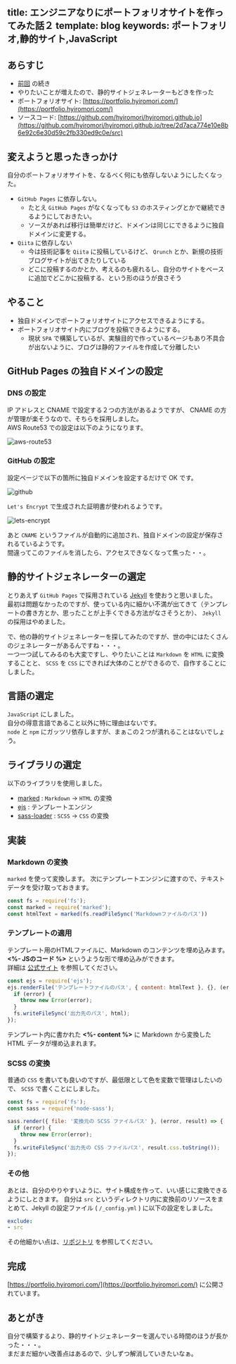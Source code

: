 title: エンジニアなりにポートフォリオサイトを作ってみた話２
template: blog
keywords: ポートフォリオ,静的サイト,JavaScript
---

## あらすじ

- [前回](/blog/2018-09/portfolio.html) の続き
- やりたいことが増えたので、静的サイトジェネレーターもどきを作った
- ポートフォリオサイト: [https://portfolio.hyiromori.com/](https://portfolio.hyiromori.com/)
- ソースコード: [https://github.com/hyiromori/hyiromori.github.io](https://github.com/hyiromori/hyiromori.github.io/tree/2d7aca774e10e8b6e92c6e30d59c2fb330ed9c0e/src)

## 変えようと思ったきっかけ

自分のポートフォリオサイトを、なるべく何にも依存しないようにしたくなった。  

- `GitHub Pages` に依存しない。
  - たとえ `GitHub Pages` がなくなっても `S3` のホスティングとかで継続できるようにしておきたい。
  - ソースがあれば移行は簡単だけど、ドメインは同じにできるように独自ドメインに変更する。
- `Qiita` に依存しない
  - 今は技術記事を `Qiita` に投稿しているけど、 `Qrunch` とか、新規の技術ブログサイトが出てきたりしている
  - どこに投稿するのかとか、考えるのも疲れるし、自分のサイトをベースに追加でどこかに投稿する、という形のほうが良さそう

## やること

- 独自ドメインでポートフォリオサイトにアクセスできるようにする。
- ポートフォリオサイト内にブログを投稿できるようにする。
  - 現状 `SPA` で構築しているが、実験目的で作っているページもあり不具合が出ないように、ブログは静的ファイルを作成して分離したい

## GitHub Pages の独自ドメインの設定

### DNS の設定

IP アドレスと CNAME で設定する２つの方法があるようですが、 CNAME の方が管理が楽そうなので、そちらを採用しました。  
AWS Route53 での設定は以下のようになります。  

![aws-route53](/assets/images/blog/2018-12/portfolio-2/aws-route53.png)

### GitHub の設定

設定ページで以下の箇所に独自ドメインを設定するだけで OK です。  

![github](/assets/images/blog/2018-12/portfolio-2/github.png)

`Let's Encrypt` で生成された証明書が使われるようです。  

![lets-encrypt](/assets/images/blog/2018-12/portfolio-2/lets-encrypt.png)

あと `CNAME` というファイルが自動的に追加され、独自ドメインの設定が保存されるているようです。  
間違ってこのファイルを消したら、アクセスできなくなって焦った・・。

## 静的サイトジェネレーターの選定

とりあえず `GitHub Pages` で採用されている [Jekyll](https://jekyllrb.com/) を使おうと思いました。  
最初は問題なかったのですが、使っている内に細かい不満が出てきて（テンプレートの書き方とか、思ったことが上手くできる方法がなさそうとか）、 `Jekyll` の採用はやめました。  

で、他の静的サイトジェネレーターを探してみたのですが、世の中にはたくさんのジェネレーターがあるんですね・・・。  
一つ一つ試してみるのも大変ですし、やりたいことは `Markdown` を `HTML` に変換することと、 `SCSS` を `CSS` にできれば大体のことができるので、自作することにしました。

## 言語の選定

`JavaScript` にしました。  
自分の得意言語であること以外に特に理由はないです。  
`node` と `npm` にガッツリ依存しますが、まぁこの２つが潰れることはないでしょう。

## ライブラリの選定

以下のライブラリを使用しました。

- [marked](https://www.npmjs.com/package/marked) : `Markdown` -> `HTML` の変換
- [ejs](https://www.npmjs.com/package/ejs) : テンプレートエンジン
- [sass-loader](https://www.npmjs.com/package/sass-loader) : `SCSS` -> `CSS` の変換

## 実装

### Markdown の変換

`marked` を使って変換します。
次にテンプレートエンジンに渡すので、テキストデータを受け取っておきます。

```javascript
const fs = require('fs');
const marked = require('marked');
const htmlText = marked(fs.readFileSync('Markdownファイルのパス'))
```

### テンプレートの適用

テンプレート用のHTMLファイルに、Markdown のコンテンツを埋め込みます。  
**&lt;%- JSのコード %&gt;** というような形で埋め込みができます。  
詳細は [公式サイト](https://ejs.co/) を参照してください。

```javascript
const ejs = require('ejs');
ejs.renderFile('テンプレートファイルのパス', { content: htmlText }, {}, (error, html) => {
  if (error) {
    throw new Error(error);
  }
  fs.writeFileSync('出力先のパス', html);
});
```

テンプレート内に書かれた **&lt;%- content %&gt;** に Markdown から変換した HTML データが埋め込まれます。

### SCSS の変換

普通の `CSS` を書いても良いのですが、最低限として色を変数で管理はしたいので、 `SCSS` で書くことにしました。

```javascript
const fs = require('fs');
const sass = require('node-sass');

sass.render({ file: '変換元の SCSS ファイルパス' }, (error, result) => {
  if (error) {
    throw new Error(error);
  }
  fs.writeFileSync('出力先の CSS ファイルパス', result.css.toString());
});
```

### その他

あとは、自分のやりやすいように、サイト構成を作って、いい感じに変換できるようにしときます。
自分は `src` というディレクトリ内に変換前のリソースをまとめて、Jekyll の設定ファイル ( `/_config.yml` ) に以下の設定をしました。

```yaml
exclude:
- src
```

その他細かい点は、[リポジトリ](https://github.com/hyiromori/hyiromori.github.io/tree/2d7aca774e10e8b6e92c6e30d59c2fb330ed9c0e/src) を参照してください。

## 完成

[https://portfolio.hyiromori.com/](https://portfolio.hyiromori.com/) に公開されています。

## あとがき

自分で構築するより、静的サイトジェネレーターを選んでいる時間のほうが長かった・・・。  
まだまだ細かい改善点はあるので、少しずつ解消していきたいなぁ。
